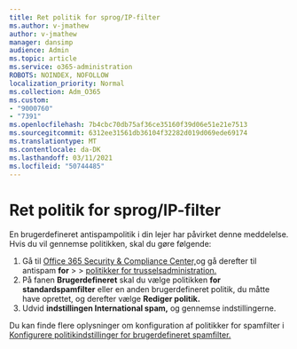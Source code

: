 ```yaml
---
title: Ret politik for sprog/IP-filter
ms.author: v-jmathew
author: v-jmathew
manager: dansimp
audience: Admin
ms.topic: article
ms.service: o365-administration
ROBOTS: NOINDEX, NOFOLLOW
localization_priority: Normal
ms.collection: Adm_O365
ms.custom:
- "9000760"
- "7391"
ms.openlocfilehash: 7b4cbc70db75af36ce35160f39d06e51e21e7513
ms.sourcegitcommit: 6312ee31561db36104f32282d019d069ede69174
ms.translationtype: MT
ms.contentlocale: da-DK
ms.lasthandoff: 03/11/2021
ms.locfileid: "50744485"
---
```

# <a name="fix-languageip-filter-policy"></a>Ret politik for sprog/IP-filter

En brugerdefineret antispampolitik i din lejer har påvirket denne meddelelse. Hvis du vil gennemse politikken, skal du gøre følgende:

1. Gå til [Office 365 Security & Compliance Center,](https://go.microsoft.com/fwlink/p/?linkid=2077143)og gå derefter til antispam **for**  >    >  [politikker for trusselsadministration.](https://go.microsoft.com/fwlink/?linkid=2101518)
2. På fanen **Brugerdefineret** skal du vælge politikken **for standardspamfilter** eller en anden brugerdefineret politik, du måtte have oprettet, og derefter vælge **Rediger politik.**
3. Udvid **indstillingen International spam,** og gennemse indstillingerne.

Du kan finde flere oplysninger om konfiguration af politikker for spamfilter i [Konfigurere politikindstillinger for brugerdefineret spamfilter.](https://go.microsoft.com/fwlink/?linkid=2101054)
